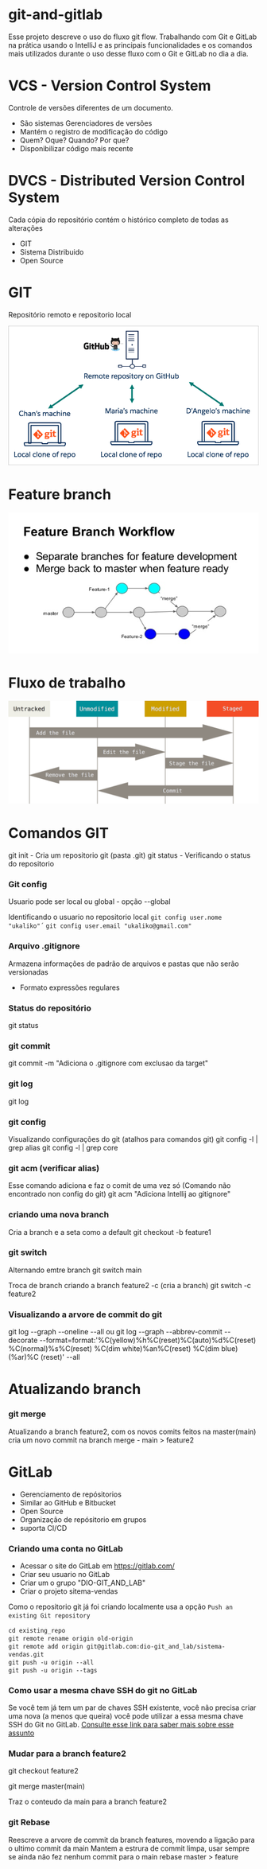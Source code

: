 # git-and-gitlab
Esse projeto descreve o uso do fluxo git flow. Trabalhando com Git e GitLab na prática usando o IntelliJ e as principais funcionalidades e os comandos mais utilizados durante o uso desse fluxo com o Git e GitLab no dia a dia. 

# VCS - Version Control System
Controle de versões diferentes de um documento.
- São sistemas Gerenciadores de versões
- Mantém o registro de modificação do código
- Quem? Oque? Quando? Por que? 
- Disponibilizar código mais recente

# DVCS - Distributed Version Control System 
Cada cópia do repositório contém o histórico completo de todas as alterações
- GIT 
- Sistema Distribuido
- Open Source

# GIT
Repositório remoto e repositorio local

![](/git-remote.png)

# Feature branch
![](/feature-branch.jpg)


# Fluxo de trabalho
![](/lifecycle-git.png)

# Comandos GIT
git init - Cria um repositorio git (pasta .git)
git status - Verificando o status do repositorio

### Git config
Usuario pode ser local ou global - opção --global

Identificando o usuario no repositorio local
`git config user.nome "ukaliko"´` 
`git config user.email "ukaliko@gmail.com"`

### Arquivo .gitignore
Armazena informações de padrão de arquivos e pastas que não serão versionadas
- Formato expressões regulares

### Status  do repositório
git status

### git commit
git commit -m "Adiciona o .gitignore com exclusao da target"

### git log
git log

### git config
Visualizando configurações do git (atalhos para comandos git)
git config -l | grep alias
git config -l | grep core

### git acm (verificar alias)
Esse comando adiciona e faz o comit de uma vez só (Comando não encontrado non config do git)
git acm "Adiciona Intellij ao gitignore"

### criando uma nova branch
Cria a branch e a seta como a default
git checkout -b feature1

### git switch
Alternando emtre branch
git switch main

Troca de branch criando a branch feature2 -c (cria a branch)
git switch -c feature2

### Visualizando a arvore de commit do git
git log --graph --oneline --all
ou
git log --graph --abbrev-commit --decorate --format=format:'%C(yellow)%h%C(reset)%C(auto)%d%C(reset) %C(normal)%s%C(reset) %C(dim white)%an%C(reset) %C(dim blue)(%ar)%C (reset)' --all

# Atualizando branch
### git merge
Atualizando a branch feature2, com os novos comits feitos na master(main)
cria um novo commit na branch
merge - main > feature2

# GitLab
- Gerenciamento de repósitorios
- Similar ao GitHub e Bitbucket
- Open Source
- Organização de repósitorio em grupos
- suporta CI/CD

### Criando uma conta no GitLab
- Acessar o site do GitLab em https://gitlab.com/
- Criar seu usuario no GitLab
- Criar um o grupo "DIO-GIT_AND_LAB"
- Criar o projeto sitema-vendas

Como o repositorio git já foi criando localmente usa a opção `Push an existing Git repository`
~~~
cd existing_repo
git remote rename origin old-origin
git remote add origin git@gitlab.com:dio-git_and_lab/sistema-vendas.git
git push -u origin --all
git push -u origin --tags
~~~
### Como usar a mesma chave SSH do git no GitLab
 Se você tem já tem um par de chaves SSH existente, você não precisa criar uma nova (a menos que queira) você pode utilizar a essa mesma chave SSH do Git no GitLab.
[Consulte esse link para saber mais sobre esse assunto](https://docs.gitlab.com/ee/ssh/README.html#see-if-you-have-an-existing-ssh-key-pair)

### Mudar para a branch feature2
git checkout feature2

git merge master(main)

Traz o conteudo da main para a branch feature2

### git Rebase 
Reescreve a arvore de commit da branch features, movendo a ligação para o ultimo commit da main
Mantem a estrura de commit limpa, usar sempre se ainda não fez nenhum commit para o main
rebase master > feature




